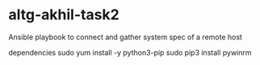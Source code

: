 # altg-akhil-task2
Ansible playbook to connect and gather system spec of a remote host


dependencies 
sudo yum install -y python3-pip
sudo pip3 install pywinrm
